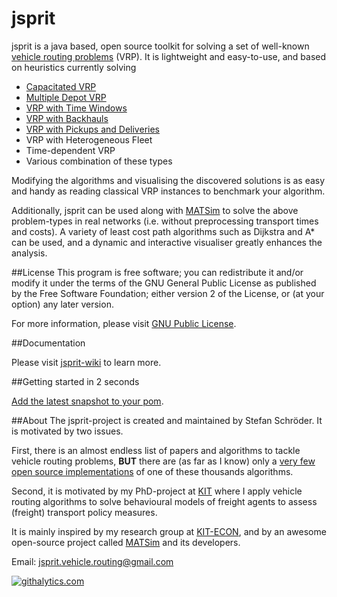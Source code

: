 jsprit
======
jsprit is a java based, open source toolkit for solving a set of well-known <a href="http://neo.lcc.uma.es/vrp/vehicle-routing-problem/" target="_blank">vehicle routing problems</a> (VRP). 
It is lightweight and easy-to-use, and based on heuristics currently solving 
- <a href="http://neo.lcc.uma.es/vrp/vrp-flavors/capacitated-vrp/" target="_blank">Capacitated VRP</a>
- <a href="http://neo.lcc.uma.es/vrp/vrp-flavors/multiple-depot-vrp/" target="_blank">Multiple Depot VRP</a>
- <a href="http://neo.lcc.uma.es/vrp/vrp-flavors/vrp-with-time-windows" target="_blank">VRP with Time Windows</a>
- <a href="http://neo.lcc.uma.es/vrp/vrp-flavors/vrp-with-backhauls/" target="_blank">VRP with Backhauls</a>
- <a href="http://neo.lcc.uma.es/vrp/vrp-flavors/vrp-with-pick-up-and-delivering/" target="_blank">VRP with Pickups and Deliveries</a>
- VRP with Heterogeneous Fleet
- Time-dependent VRP
- Various combination of these types

Modifying the algorithms and visualising the discovered solutions is as easy and handy as 
reading classical VRP instances to benchmark your algorithm.

Additionally, jsprit can be used along with <a href="http://www.matsim.org" target="blank_">MATSim</a> 
to solve the above problem-types in real networks (i.e. without preprocessing transport times and costs). A variety of least cost path algorithms such as Dijkstra and A*
can be used, and a dynamic and interactive visualiser greatly enhances the analysis.

##License
This program is free software; you can redistribute it and/or
modify it under the terms of the GNU General Public License
as published by the Free Software Foundation; either version 2
of the License, or (at your option) any later version.

For more information, please visit [GNU Public License](http://opensource.org/licenses/GPL-2.0).

##Documentation

Please visit [jsprit-wiki](https://github.com/jsprit/jsprit/wiki) to learn more.

##Getting started in 2 seconds

[Add the latest snapshot to your pom](https://github.com/jsprit/jsprit/wiki/Add-latest-snapshot-to-your-pom).

##About
The jsprit-project is created and maintained by Stefan Schröder. It is motivated by two issues. 

First, there is an almost endless list of papers and algorithms to tackle vehicle routing problems, **BUT** there are (as far as I know) only a [very few open source implementations](https://github.com/jsprit/jsprit/wiki/Other-Projects) of one of these thousands algorithms. 

Second, it is motivated by my PhD-project at [KIT](http://www.kit.edu/english/index.php) where I apply vehicle routing algorithms to solve behavioural models of freight agents to assess (freight) transport policy measures. 

It is mainly inspired by my research group at [KIT-ECON](http://netze.econ.kit.edu/21.php), and by an awesome open-source project called [MATSim](www.matsim.org) and its developers.

Email: jsprit.vehicle.routing@gmail.com

[![](https://cruel-carlota.pagodabox.com/ba53806a8cc8ff439c1a51d152245dee "githalytics.com")](http://githalytics.com/jsprit/jsprit)
